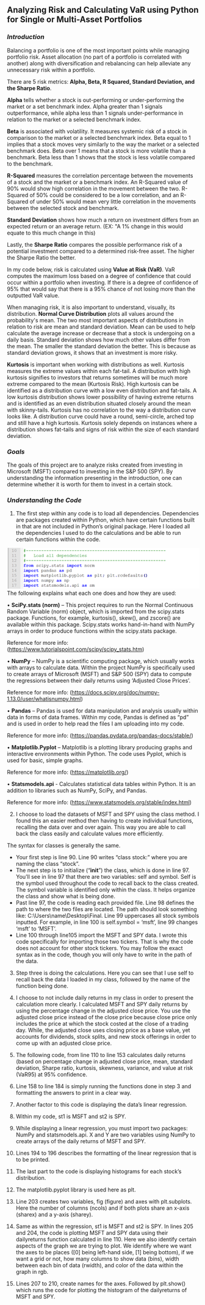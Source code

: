 <h2> <b>Analyzing Risk and Calculating VaR using Python for Single or Multi-Asset Portfolios</b> </h2>

<h3> <i>Introduction</i> </h3>

Balancing a portfolio is one of the most important points while managing portfolio risk. Asset allocation (no part of a portfolio is correlated with another) along with diversification and rebalancing can help alleviate any unnecessary risk within a portfolio. 

There are 5 risk metrics: **Alpha, Beta, R Squared, Standard Deviation, and the Sharpe Ratio**.

**Alpha** tells whether a stock is out-performing or under-performing the market or a set benchmark index. Alpha greater than 1 signals outperformance, while alpha less than 1 signals under-performance in relation to the market or a selected benchmark index.

**Beta** is associated with volatility. It measures systemic risk of a stock in comparison to the market or a selected benchmark index. Beta equal to 1 implies that a stock moves very similarly to the way the market or a selected benchmark does. Beta over 1 means that a stock is more volatile than a benchmark. Beta less than 1 shows that the stock is less volatile compared to the benchmark.

**R-Squared** measures the correlation percentage between the movements of a stock and the market or a benchmark index. An R-Squared value of 90% would show high correlation in the movement between the two. R-Squared of 50% could be considered to be a low correlation, and an R-Squared of under 50% would mean very little correlation in the movements between the selected stock and benchmark.

**Standard Deviation** shows how much a return on investment differs from an expected return or an average return. (EX: "A 1% change in this would equate to this much change in this)

Lastly, the **Sharpe Ratio** compares the possible performance risk of a potential investment compared to a determined risk-free asset. The higher the Sharpe Ratio the better. 

In my code below, risk is calculated using **Value at Risk (VaR)**. VaR computes the maximum loss based on a degree of confidence that could occur within a portfolio when investing. If there is a degree of confidence of 95% that would say that there is a 95% chance of not losing more than the outputted VaR value.

When managing risk, it is also important to understand, visually, its distribution. **Normal Curve Distribution** plots all values around the probability's mean. The two most important aspects of distributions in relation to risk are mean and standard deviation. Mean can be used to help calculate the average increase or decrease that a stock is undergoing on a daily basis. Standard deviation shows how much other values differ from the mean. The smaller the standard deviation the better. This is because as standard deviation grows, it shows that an investment is more risky.

**Kurtosis** is important when working with distributions as well. Kurtosis measures the extreme values within each fat-tail. A distribution with high kurtosis signifies to investors that returns sometimes will be much more extreme compared to the mean (Kurtosis Risk). High kurtosis can be identified as a distribution curve with a low even distribution and fat-tails. A low kurtosis distribution shows lower possibility of having extreme returns and is identified as an even distribution situated closely around the mean with skinny-tails. Kurtosis has no correlation to the way a distribution curve looks like. A distribution curve could have a round, semi-circle, arched top and still have a high kurtosis. Kurtosis solely depends on instances where a distribution shows fat-tails and signs of risk within the size of each standard deviation.



<h3> <i>Goals</i> </h3>

The goals of this project are to analyze risks created from investing in Microsoft (MSFT) compared to investing in the S&P 500 (SPY). By understanding the information presenting in the introduction, one can determine whether it is worth for them to invest in a certain stock.



<h3> <i>Understanding the Code</i> </h3>

1.	The first step within any code is to load all dependencies. Dependencies are packages created within Python, which have certain functions built in that are not included in Python’s original package.
Here I loaded all the dependencies I used to do the calculations and be able to run certain functions within the code.

<img src="Images/var1.png">
The following explains what each one does and how they are used:

•	**SciPy.stats (norm)** – This project requires to run the Normal Continuous Random Variable (norm) object, which is imported from the scipy.stats package. Functions, for example, kurtosis(), skew(), and zscore() are available within this package. Scipy.stats works hand-in-hand with NumPy arrays in order to produce functions within the scipy.stats package.  

Reference for more info:
(https://www.tutorialspoint.com/scipy/scipy_stats.htm)

•	**NumPy** – NumPy is a scientific computing package, which usually works with arrays to calculate data. Within the project NumPy is specifically used to create arrays of Microsoft (MSFT) and S&P 500 (SPY) data to compute the regressions between their daily returns using ‘Adjusted Close Prices’.

Reference for more info: 
(https://docs.scipy.org/doc/numpy-1.13.0/user/whatisnumpy.html)

•	**Pandas** – Pandas is used for data manipulation and analysis usually within data in forms of data frames. Within my code, Pandas is defined as “pd” and is used in order to help read the files I am uploading into my code.

Reference for more info:
(https://pandas.pydata.org/pandas-docs/stable/) 

•	**Matplotlib.Pyplot** – Matplotlib is a plotting library producing graphs and interactive environments within Python. The code uses Pyplot, which is used for basic, simple graphs.

Reference for more info:
(https://matplotlib.org/)

•	**Statsmodels.api** - Calculates statistical data tables within Python. It is an addition to libraries such as NumPy, SciPy, and Pandas.

Reference for more info:
(https://www.statsmodels.org/stable/index.html)

2.	I choose to load the datasets of MSFT and SPY using the class method. I found this an easier method then having to create individual functions, recalling the data over and over again. This way you are able to call back the class easily and calculate values more efficiently. 

The syntax for classes is generally the same. 
- Your first step is line 90. Line 90 writes “class stock:” where you are naming the class “stock”.
- The next step is to initialize (“__init__”) the class, which is done in line 97. You’ll see in line 97 that there are two variables: self and symbol. Self is the symbol used throughout the code to recall back to the class created. The symbol variable is identified only within the class. It helps organize the class and show what is being done.
- Past line 97, the code is reading each provided file. Line 98 defines the path to where the two files are located. The path should look something like: C:\Users\name\Desktop\Final. Line 99 uppercases all stock symbols inputted. For example, in line 100 is self.symbol = ‘msft’, line 99 changes ‘msft’ to ‘MSFT’.
- Line 100 through line105 import the MSFT and SPY data. I wrote this code specifically for importing those two tickers. That is why the code does not account for other stock tickers. You may follow the exact syntax as in the code, though you will only have to write in the path of the data.


3.	Step three is doing the calculations. Here you can see that I use self to recall back the data I loaded in my class, followed by the name of the function being done.
1.	I choose to not include daily returns in my class in order to present the calculation more clearly. I calculated MSFT and SPY daily returns by using the percentage change in the adjusted close price. You use the adjusted close price instead of the close price because close price only includes the price at which the stock costed at the close of a trading day. While, the adjusted close uses closing price as a base value, yet accounts for dividends, stock splits, and new stock offerings in order to come up with an adjusted close price.
2.	The following code, from line 110 to line 153 calculates daily returns (based on percentage change in adjusted close price, mean, standard deviation, Sharpe ratio, kurtosis, skewness, variance, and value at risk (VaR95) at 95% confidence.

4.	Line 158 to line 184 is simply running the functions done in step 3 and formatting the answers to print in a clear way.

5.	Another factor to this code is displaying the data’s linear regression.
1.	Within my code, st1 is MSFT and st2 is SPY.
2.	While displaying a linear regression, you must import two packages: NumPy and statsmodels.api. X and Y are two variables using NumPy to create arrays of the daily returns of MSFT and SPY.
3.	Lines 194 to 196 describes the formatting of the linear regression that is to be printed.

6.	The last part to the code is displaying histograms for each stock’s distribution. 
1.	The matplotlib.pyplot library is used here as plt.
2.	Line 203 creates two variables, fig (figure) and axes with plt.subplots. Here the number of columns (ncols) and if both plots share an x-axis (sharex) and a y-axis (sharey).
3.	Same as within the regression, st1 is MSFT and st2 is SPY. In lines 205 and 204, the code is plotting MSFT and SPY data using their dailyreturns function calculated in line 110. Here we also identify certain aspects of the graph we are trying to plot. We identify where we want the axes to be places ([0] being left-hand side, [1] being bottom), if we want a grid or not, how many columns to show data (bins), width between each bin of data (rwidth), and color of the data within the graph in rgb. 
4.	Lines 207 to 210, create names for the axes. Followed by plt.show() which runs the code for plotting the histogram of the dailyreturns of MSFT and SPY.


